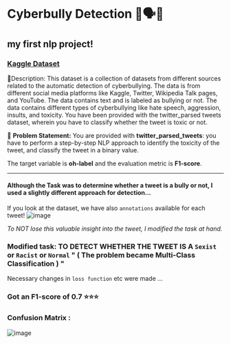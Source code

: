 # Cyberbully Detection 🙊🗣💬
my first nlp project!
---
### [Kaggle Dataset](https://www.kaggle.com/datasets/saurabhshahane/cyberbullying-dataset) 
🧾Description: This dataset is a collection of datasets from different sources related to the automatic detection of cyberbullying. 
The data is from different social media platforms like Kaggle, Twitter, Wikipedia Talk pages, and YouTube. The data contains text and is labeled as bullying or not.
The data contains different types of cyberbullying like hate speech, aggression, insults, and toxicity. You have been provided with the twitter_parsed tweets dataset,
wherein you have to classify whether the tweet is toxic or not.

🧭 **Problem Statement:** You are provided with **twitter_parsed_tweets**: you have to perform a step-by-step NLP approach to identify the toxicity of the tweet, and classify the tweet in a binary value. 

The target variable is **oh-label** and the evaluation metric is **F1-score**.

---

#### Although the Task was to determine whether a tweet is a bully or not, I used a slightly different approach for detection...
If you look at the dataset, we have also `annotations` available for each tweet!
![image](https://github.com/MaxxCode8/cyberbully-detection-nlp/assets/105921273/e763e010-0cbf-4544-89e4-70b74f2b0f9d)

*To NOT lose this valuable insight into the tweet, I modified the task at hand.* 

### Modified task: TO DETECT WHETHER THE TWEET IS A `Sexist` or `Racist` or `Normal` " ( The problem became Multi-Class Classification ) "

Necessary changes in `loss function` etc were made ...

### Got an F1-score of 0.7 ⭐⭐⭐

### Confusion Matrix : 
![image](https://github.com/MaxxCode8/cyberbully-detection-nlp/assets/105921273/a34b7930-6739-4c2a-a9f5-9733982f83cb)
